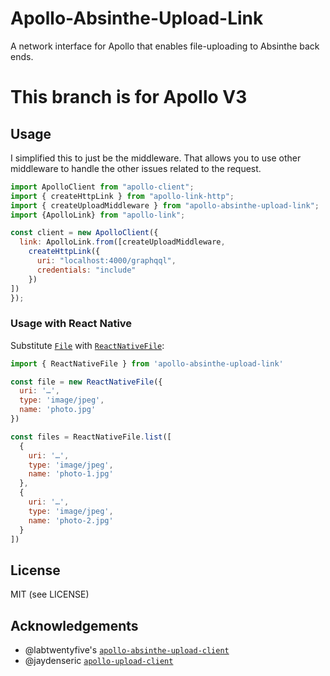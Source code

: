 # Apollo-Absinthe-Upload-Link

A network interface for Apollo that enables file-uploading to Absinthe back
ends.

# This branch is for Apollo V3

## Usage

I simplified this to just be the middleware. That allows you to use other
middleware to handle the other issues related to the request.
```js
import ApolloClient from "apollo-client";
import { createHttpLink } from "apollo-link-http";
import { createUploadMiddleware } from "apollo-absinthe-upload-link";
import {ApolloLink} from "apollo-link";

const client = new ApolloClient({
  link: ApolloLink.from([createUploadMiddleware,
    createHttpLink({
      uri: "localhost:4000/graphqql",
      credentials: "include"
    })
])
});
```


### Usage with React Native

Substitute [`File`](https://developer.mozilla.org/en/docs/Web/API/File) with [`ReactNativeFile`](https://github.com/bytewitchcraft/apollo-absinthe-upload-link/blob/master/src/validators.js):

```js
import { ReactNativeFile } from 'apollo-absinthe-upload-link'

const file = new ReactNativeFile({
  uri: '…',
  type: 'image/jpeg',
  name: 'photo.jpg'
})

const files = ReactNativeFile.list([
  {
    uri: '…',
    type: 'image/jpeg',
    name: 'photo-1.jpg'
  },
  {
    uri: '…',
    type: 'image/jpeg',
    name: 'photo-2.jpg'
  }
])
```

## License

MIT (see LICENSE)

## Acknowledgements

* @labtwentyfive's [`apollo-absinthe-upload-client`](https://github.com/labtwentyfive/apollo-absinthe-upload-client)
* @jaydenseric [`apollo-upload-client`](https://github.com/jaydenseric/apollo-upload-client)

